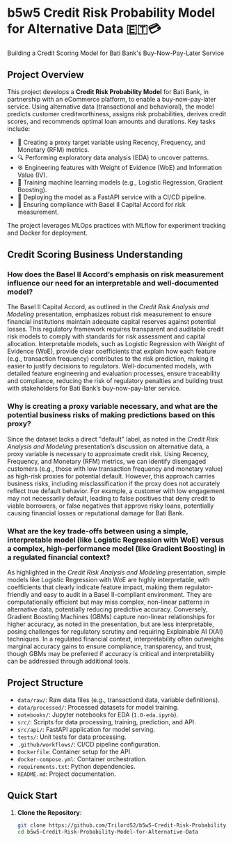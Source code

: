 # b5w5 Credit Risk Probability Model for Alternative Data 🇪🇹💳

Building a Credit Scoring Model for Bati Bank's Buy-Now-Pay-Later Service

## Project Overview
This project develops a **Credit Risk Probability Model** for Bati Bank, in partnership with an eCommerce platform, to enable a buy-now-pay-later service. Using alternative data (transactional and behavioral), the model predicts customer creditworthiness, assigns risk probabilities, derives credit scores, and recommends optimal loan amounts and durations. Key tasks include:

- 🧠 Creating a proxy target variable using Recency, Frequency, and Monetary (RFM) metrics.
- 🔍 Performing exploratory data analysis (EDA) to uncover patterns.
- ⚙️ Engineering features with Weight of Evidence (WoE) and Information Value (IV).
- 🤖 Training machine learning models (e.g., Logistic Regression, Gradient Boosting).
- 🚀 Deploying the model as a FastAPI service with a CI/CD pipeline.
- 📜 Ensuring compliance with Basel II Capital Accord for risk measurement.

The project leverages MLOps practices with MLflow for experiment tracking and Docker for deployment.

## Credit Scoring Business Understanding

### How does the Basel II Accord’s emphasis on risk measurement influence our need for an interpretable and well-documented model?
The Basel II Capital Accord, as outlined in the *Credit Risk Analysis and Modeling* presentation, emphasizes robust risk measurement to ensure financial institutions maintain adequate capital reserves against potential losses. This regulatory framework requires transparent and auditable credit risk models to comply with standards for risk assessment and capital allocation. Interpretable models, such as Logistic Regression with Weight of Evidence (WoE), provide clear coefficients that explain how each feature (e.g., transaction frequency) contributes to the risk prediction, making it easier to justify decisions to regulators. Well-documented models, with detailed feature engineering and evaluation processes, ensure traceability and compliance, reducing the risk of regulatory penalties and building trust with stakeholders for Bati Bank’s buy-now-pay-later service.

### Why is creating a proxy variable necessary, and what are the potential business risks of making predictions based on this proxy?
Since the dataset lacks a direct "default" label, as noted in the *Credit Risk Analysis and Modeling* presentation’s discussion on alternative data, a proxy variable is necessary to approximate credit risk. Using Recency, Frequency, and Monetary (RFM) metrics, we can identify disengaged customers (e.g., those with low transaction frequency and monetary value) as high-risk proxies for potential default. However, this approach carries business risks, including misclassification if the proxy does not accurately reflect true default behavior. For example, a customer with low engagement may not necessarily default, leading to false positives that deny credit to viable borrowers, or false negatives that approve risky loans, potentially causing financial losses or reputational damage for Bati Bank.

### What are the key trade-offs between using a simple, interpretable model (like Logistic Regression with WoE) versus a complex, high-performance model (like Gradient Boosting) in a regulated financial context?
As highlighted in the *Credit Risk Analysis and Modeling* presentation, simple models like Logistic Regression with WoE are highly interpretable, with coefficients that clearly indicate feature impact, making them regulator-friendly and easy to audit in a Basel II-compliant environment. They are computationally efficient but may miss complex, non-linear patterns in alternative data, potentially reducing predictive accuracy. Conversely, Gradient Boosting Machines (GBMs) capture non-linear relationships for higher accuracy, as noted in the presentation, but are less interpretable, posing challenges for regulatory scrutiny and requiring Explainable AI (XAI) techniques. In a regulated financial context, interpretability often outweighs marginal accuracy gains to ensure compliance, transparency, and trust, though GBMs may be preferred if accuracy is critical and interpretability can be addressed through additional tools.

## Project Structure
- `data/raw/`: Raw data files (e.g., transactiond data, variable definitions).
- `data/processed/`: Processed datasets for model training.
- `notebooks/`: Jupyter notebooks for EDA (`1.0-eda.ipynb`).
- `src/`: Scripts for data processing, training, prediction, and API.
- `src/api/`: FastAPI application for model serving.
- `tests/`: Unit tests for data processing.
- `.github/workflows/`: CI/CD pipeline configuration.
- `Dockerfile`: Container setup for the API.
- `docker-compose.yml`: Container orchestration.
- `requirements.txt`: Python dependencies.
- `README.md`: Project documentation.

## Quick Start
1. **Clone the Repository**:
   ```bash
   git clone https://github.com/Trilord52/b5w5-Credit-Risk-Probability-Model-for-Alternative-Data.git
   cd b5w5-Credit-Risk-Probability-Model-for-Alternative-Data
